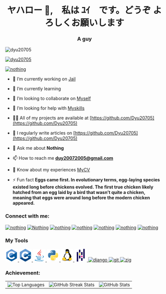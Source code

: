 <h1 align="center">ヤハロー 👋,　私は ﾕｲ　です。どうぞ よろしくお願いします</h1>
<h3 align="center">A guy </h3>

<p align="left"> <img src="https://komarev.com/ghpvc/?username=dyu20705&label=Profile%20views&color=0e75b6&style=flat" alt="dyu20705" /> </p>

<p align="left"> <a href="https://github.com/ryo-ma/github-profile-trophy"><img src="https://github-profile-trophy.vercel.app/?username=dyu20705" alt="dyu20705" /></a> </p>

<p align="left"> <a href="https://twitter.com/van_duy12643" target="blank"><img src="https://img.shields.io/twitter/follow/van_duy12643?logo=twitter&style=for-the-badge" alt="nothing" /></a> </p>

- 🔭 I’m currently working on [Jail](https://www.nps.gov/alca/index.htm)

- 🌱 I’m currently learning 

- 👯 I’m looking to collaborate on [Myself](https://github.com/Dyu20705)

- 🤝 I’m looking for help with [Myskills](https://github.com/Dyu20705)
  
- 👨‍💻 All of my projects are available at [https://github.com/Dyu20705](https://github.com/Dyu20705)
  
- 📝 I regularly write articles on [https://github.com/Dyu20705](https://github.com/Dyu20705)
  
- 💬 Ask me about **Nothing**
  
- 📫 How to reach me **duy20072005@gmail.com**
  
- 📄 Know about my experiences [MyCV](https://docs.google.com/document/d/1HAAlDh0KJMZb6JP0yKv3qbUeEp3Tc4oeUDwVvdT8SOU/edit?usp=sharing)
  
- ⚡ Fun fact **Eggs came first. In evolutionary terms, egg-laying species existed long before chickens evolved. The first true chicken likely hatched from an egg laid by a bird that wasn’t quite a chicken, meaning that eggs were around long before the modern chicken appeared.**
  
<h3 align="left">Connect with me:</h3>

<p align="left">
<a href="https://www.linkedin.com/in/duynguyenvan05" target="blank"><img align="center" src="https://raw.githubusercontent.com/rahuldkjain/github-profile-readme-generator/master/src/images/icons/Social/linked-in-alt.svg" alt="nothing" height="30" width="40" /></a>
<a href="https://discord.gg/DKR9Hzq9" target="blank"><img align="center" src="https://raw.githubusercontent.com/rahuldkjain/github-profile-readme-generator/master/src/images/icons/Social/discord.svg" alt="Nothing" height="30" width="40" /></a>
<a href="https://leetcode.com/u/Dyu20705/" target="blank"><img align="center" src="https://raw.githubusercontent.com/rahuldkjain/github-profile-readme-generator/master/src/images/icons/Social/leet-code.svg" alt="nothing" height="30" width="40" /></a>
<a href="https://stackoverflow.com/users/27902412/duy-nguy%e1%bb%85n-v%c4%83n" target="blank"><img align="center" src="https://raw.githubusercontent.com/rahuldkjain/github-profile-readme-generator/master/src/images/icons/Social/stack-overflow.svg" alt="nothing" height="30" width="40" /></a>
<a href="https://dashboard.rss.com/podcasts/hello-world-pod2" target="blank"><img align="center" src="https://raw.githubusercontent.com/rahuldkjain/github-profile-readme-generator/master/src/images/icons/Social/rss.svg" alt="nothing" height="30" width="40" /></a>
<a href="https://codeforces.com/profile/d2435acxx" target="blank"><img align="center" src="https://raw.githubusercontent.com/rahuldkjain/github-profile-readme-generator/master/src/images/icons/Social/codeforces.svg" alt="nothing" height="30" width="40" /></a>
<a href="https://www.youtube.com/@halc20705" target="blank"><img align="center" src="https://raw.githubusercontent.com/rahuldkjain/github-profile-readme-generator/master/src/images/icons/Social/youtube.svg" alt="nothing" height="30" width="40" /></a>
</p>
<h3 align="left">My Tools</h3>
<p align="left"> 
<a href="https://www.cprogramming.com/" target="_blank" rel="noreferrer"> <img src="https://raw.githubusercontent.com/devicons/devicon/master/icons/c/c-original.svg" alt="c" width="40" height="40"/> </a> 
<a href="https://www.w3schools.com/cpp/" target="_blank" rel="noreferrer"> <img src="https://raw.githubusercontent.com/devicons/devicon/master/icons/cplusplus/cplusplus-original.svg" alt="cplusplus" width="40" height="40"/> </a> 
<a href="https://www.java.com" target="_blank" rel="noreferrer"> <img src="https://raw.githubusercontent.com/devicons/devicon/master/icons/java/java-original.svg" alt="java" width="40" height="40"/> </a> 
<a href="https://www.python.org" target="_blank" rel="noreferrer"> <img src="https://raw.githubusercontent.com/devicons/devicon/master/icons/python/python-original.svg" alt="python" width="40" height="40"/> </a> 
<a href="https://www.linux.org/" target="_blank" rel="noreferrer"> <img src="https://raw.githubusercontent.com/devicons/devicon/master/icons/linux/linux-original.svg" alt="linux" width="40" height="40"/> </a>
<a href="https://pandas.pydata.org/" target="_blank" rel="noreferrer"> <img src="https://raw.githubusercontent.com/devicons/devicon/2ae2a900d2f041da66e950e4d48052658d850630/icons/pandas/pandas-original.svg" alt="pandas" width="40" height="40"/> </a>
<a href="https://www.djangoproject.com/" target="_blank" rel="noreferrer"> <img src="https://cdn.worldvectorlogo.com/logos/django.svg" alt="django" width="40" height="40"/> </a>
<a href="https://git-scm.com/" target="_blank" rel="noreferrer"> <img src="https://www.vectorlogo.zone/logos/git-scm/git-scm-icon.svg" alt="git" width="40" height="40"/> </a>
<a href="https://ziglang.org/" target="_blank" rel="noreferrer"> <img src="https://www.vectorlogo.zone/logos/ziglang/ziglang-icon.svg" alt="zig" width="40" height="40"/> </a>
  
</p>
<h3 align="left">Achievement:</h3>
<table>
  <tr>
    <td align="left">
      <img src="https://github-readme-stats.vercel.app/api/top-langs?username=dyu20705&show_icons=true&locale=en&layout=compact" alt="Top Languages" width="300" height="150" style="margin: 10;" />
    </td>
    <td align="center">
      <img src="https://github-readme-streak-stats.herokuapp.com/?user=dyu20705&" alt="GitHub Streak Stats" width="300" height="300" style="margin: 10;" />
    </td>
    <td align="right">
      <img src="https://github-readme-stats.vercel.app/api?username=dyu20705&show_icons=true&locale=en" alt="GitHub Stats" width="300" height="150" style="margin: 10;" />
    </td>
  </tr>
</table>




